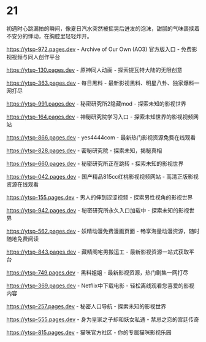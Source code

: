 # 21
初遇时心跳漏拍的瞬间，像夏日汽水突然被摇晃后迸发的泡沫，甜腻的气味裹挟着不安分的悸动，在胸腔里轻轻炸开。

https://ytsp-972.pages.dev - Archive of Our Own (AO3) 官方版入口 - 免费影视视频与同人创作平台

https://ytsp-130.pages.dev - 原神同人动画 - 探索提瓦特大陆的无限创意

https://ytsp-363.pages.dev - 每日黑料 - 最新影视黑料、明星八卦、独家爆料一网打尽

https://ytsp-991.pages.dev - 秘密研究所2隐藏mod - 探索未知的影视世界

https://ytsp-164.pages.dev - 神秘研究院学习入口 - 探索未知世界的影视视频网站

https://ytsp-866.pages.dev - yes4444com - 最新热门影视资源免费在线观看

https://ytsp-828.pages.dev - 密秘研究院 - 探索未知，揭秘真相

https://ytsp-660.pages.dev - 秘密研究所正在跳转 - 探索未知的影视世界

https://ytsp-042.pages.dev - 国产精品815cc红桃影视视频网站 - 高清正版影视资源在线观看

https://ytsp-155.pages.dev - 男人的伸到涩涩视频 - 探索男性视角的影视世界

https://ytsp-942.pages.dev - 秘密研究所永久入口加载中 - 探索未知的影视世界

https://ytsp-562.pages.dev - 妖精动漫免费漫画页面 - 畅享海量动漫资源，随时随地免费阅读

https://ytsp-843.pages.dev - 藏精阁宅男搬运工 - 最新影视资源一站式获取平台

https://ytsp-749.pages.dev - 黑料姐姐 - 最新影视资源，热门剧集一网打尽

https://ytsp-369.pages.dev - Netflix中下载电影 - 轻松离线观看您喜爱的影视内容

https://ytsp-257.pages.dev - 秘密人口导航 - 探索未知的影视世界

https://ytsp-555.pages.dev - 身为皇家之子却和妖女私通 - 禁忌之恋的宫廷传奇

https://ytsp-815.pages.dev - 猫咪官方社区 - 你的专属猫咪影视乐园
